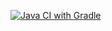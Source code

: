 [![Java CI with Gradle](https://github.com/andrew-pahomov/AQA0-2.2-selenide/actions/workflows/gradle.yml/badge.svg?branch=master)](https://github.com/andrew-pahomov/AQA0-2.2-selenide/actions/workflows/gradle.yml)
